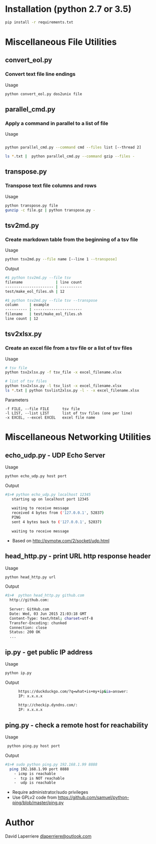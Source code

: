 # Installation (python 2.7 or 3.5)

```bash
pip install -r requirements.txt
```



# Miscellaneous File Utilities


## convert_eol.py 

### Convert text file line endings

Usage

```bash
python convert_eol.py dos2unix file
```

## parallel_cmd.py

### Apply a command in parallel to a list of file


Usage

```bash

python parallel_cmd.py --command cmd --files list [--thread 2]

ls *.txt |  python parallel_cmd.py --command gzip --files -
```


## transpose.py 

### Transpose text file columns and rows

Usage

```bash
python transpose.py file
gunzip -c file.gz | python transpose.py -
```

 
## tsv2md.py
 
### Create markdown table from the beginning of a tsv file
 
 Usage

```bash
python tsv2md.py --file name [--line 1 --transpose]
```

Output

```bash
#$ python tsv2md.py --file tsv
filename               | line count
---------------------- | ----------
test/make_eol_files.sh | 12

#$ python tsv2md.py --file tsv --transpose
column     | example
---------- | ----------------------
filename   | test/make_eol_files.sh
line count | 12
```

## tsv2xlsx.py 

### Create an excel file from a tsv file or a list of tsv files


Usage

```bash
# tsv file
python tsv2xlsx.py -f tsv_file -x excel_filename.xlsx

# list of tsv files
python tsv2xlsx.py -l tsv_list -x excel_filename.xlsx
ls *.txt | python tsvlist2xlsx.py -l - -x excel_filename.xlsx
```

Parameters

    -f FILE, --file FILE      tsv file
    -l LIST, --list LIST      list of tsv files (one per line)
    -x EXCEL, --excel EXCEL   excel file name




# Miscellaneous Networking Utilities


## echo_udp.py - UDP Echo Server

Usage

```bash
python echo_udp.py host port
```
 
Output
```bash 
#$># python echo_udp.py localhost 12345
   starting up on localhost port 12345
   
   waiting to receive message
   received 4 bytes from ('127.0.0.1', 52837)
   PING
   sent 4 bytes back to ('127.0.0.1', 52837)
     
   waiting to receive message
 ```
 
  - Based on http://pymotw.com/2/socket/udp.html



 
## head_http.py - print URL http response header

Usage

```bash 
python head_http.py url
```

Output
```bash 
#$>#  python head_http.py github.com
  http://github.com:
  
  Server: GitHub.com
  Date: Wed, 03 Jun 2015 21:03:18 GMT
  Content-Type: text/html; charset=utf-8
  Transfer-Encoding: chunked
  Connection: close
  Status: 200 OK
  ...
```



 
## ip.py - get public IP address

Usage
 
```bash
python ip.py 
```

Output

```bash
      https://duckduckgo.com/?q=what+is+my+ip&ia=answer:
      IP: x.x.x.x
      
      http://checkip.dyndns.com/: 
      IP: x.x.x.x
```

 
## ping.py - check a remote host for reachability

Usage
```bash
 python ping.py host port
```

Output

```bash 
#$># sudo python ping.py 192.168.1.99 8888
  ping 192.168.1.99 port 8888
    - icmp is reachable
    -  tcp is NOT reachable
    -  udp is reachable
```

  - Require administrator/sudo privileges
  - Use GPLv2 code from https://github.com/samuel/python-ping/blob/master/ping.py
  


# Author

  David Laperriere <dlaperriere@outlook.com>
